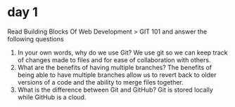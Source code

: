 # day 1 

Read Building Blocks Of Web Development > GIT 101 and answer the following questions

1. In your own words, why do we use Git?
    We use git so we can keep track of changes made to files and for ease of collaboration with others.
2. What are the benefits of having multiple branches?
    The benefits of being able to have multiple branches allow us to revert back to older versions of a code and the ability to merge files together.
3. What is the difference between Git and GitHub?
    Git is stored locally while GitHub is a cloud.


